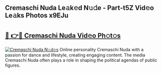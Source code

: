 ## Cremaschi Nuda Le𝚊k𝚎d N𝚞𝚍e - Part-t5Z Vid𝚎o Le𝚊ks Photos x9EJu

# <h2><a href="http://fbfhtdl.evod.top/?m=Cremaschi+Nuda">🔗 👉🔴 Cremaschi Nuda Vid𝚎o Ph𝚘t𝚘s</a></h2>

[![Cremaschi Nuda N𝚞d𝚎s](https://i.imgur.com/8V9OHl7.gif)](http://fbfhtdl.evod.top/?m=Cremaschi+Nuda)
Online personality Cremaschi Nuda with a passion for dance and lifestyle, creating engaging content. The media Cremaschi Nuda often plays a role in shaping the political agendas of public figures. 
